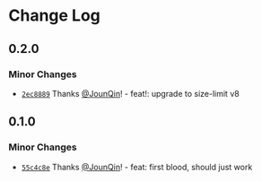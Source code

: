 # Change Log

## 0.2.0

### Minor Changes

- [`2ec8889`](https://github.com/un-ts/size-limit/commit/2ec88891aa19ba5db21944207c53f1b19f31720f) Thanks [@JounQin](https://github.com/JounQin)! - feat!: upgrade to size-limit v8

## 0.1.0

### Minor Changes

- [`55c4c8e`](https://github.com/un-ts/size-limit/commit/55c4c8e879687c89495c3990a4f0c67c5fba7f94) Thanks [@JounQin](https://github.com/JounQin)! - feat: first blood, should just work
